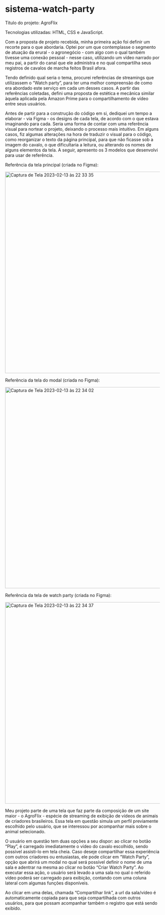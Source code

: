 # sistema-watch-party


Título do projeto: AgroFlix

Tecnologias utilizadas: HTML, CSS e JavaScript.

Com a proposta de projeto recebida, minha primeira ação foi definir um recorte para o que abordaria. Optei por um que contemplasse o segmento de atuação da erural - o agronegócio - com algo com o qual também tivesse uma conexão  pessoal - nesse caso, utilizando um vídeo narrado por meu pai, a partir do canal que ele administra e no qual compartilha seus registros de cavalos de marcha feitos Brasil afora. 

Tendo definido qual seria o tema, procurei referências de streamings que utilizassem o “Watch party”, para ter uma melhor compreensão de como era abordado este serviço em cada um desses casos. A partir das referências coletadas, defini uma proposta de estética e mecânica similar àquela aplicada pela Amazon Prime para o compartilhamento de vídeo entre seus usuários.

Antes de partir para a construção do código em si, dediquei um tempo a elaborar - via Figma - os designs de cada tela, de acordo com o que estava imaginando para cada. Seria uma forma de contar com uma referência visual para nortear o projeto, deixando o processo mais intuitivo. Em alguns casos, fiz algumas alterações na hora de traduzir o visual para o código, como reorganizar o texto da página principal, para que não ficasse sob a imagem do cavalo, o que dificultaria a leitura, ou alterando os nomes de alguns elementos da tela. A seguir, apresento os 3 modelos que desenvolvi para usar de referência.

Referência da tela principal (criada no Figma):

<img width="654" alt="Captura de Tela 2023-02-13 às 22 33 35" src="https://user-images.githubusercontent.com/91551462/218615723-f41b9eeb-f447-4c9e-9754-f1bb1b88422b.png">

Referência da tela do modal (criada no Figma):

<img width="653" alt="Captura de Tela 2023-02-13 às 22 34 02" src="https://user-images.githubusercontent.com/91551462/218615933-8168b96c-c534-42f9-8bc6-142337b64103.png">

Referência da tela de watch party (criada no Figma):

<img width="654" alt="Captura de Tela 2023-02-13 às 22 34 37" src="https://user-images.githubusercontent.com/91551462/218616003-5e0d4c53-c0d3-458c-a259-6c421233db32.png">


Meu projeto parte de uma tela que faz parte da composição de um site maior - o AgroFlix - espécie de streaming de exibição de vídeos de animais de criadores brasileiros. Essa tela em questão simula um perfil previamente escolhido pelo usuário, que se interessou por acompanhar mais sobre o animal selecionado.

O usuário em questão tem duas opções a seu dispor: ao clicar no botão “Play”, é carregado imediatamente o vídeo do cavalo escolhido, sendo possível assisti-lo em tela cheia. Caso deseje compartilhar essa experiência com outros criadores ou entusiastas, ele pode clicar em “Watch Party”, opção que abrirá um modal no qual será possível definir o nome de uma sala e adentrar na mesma ao clicar no botão “Criar Watch Party”. Ao executar essa ação, o usuário será levado a uma sala no qual o referido vídeo poderá ser carregado para exibição, contando com uma coluna lateral com algumas funções disponíveis.

Ao clicar em uma delas, chamada “Compartilhar link”, a url da sala/vídeo é automaticamente copiada para que seja compartilhada com outros usuários, para que possam acompanhar também o registro que está sendo exibido. 
